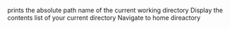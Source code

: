 prints the absolute path name of the current working directory
Display the contents list of your current directory
Navigate to home direactory
